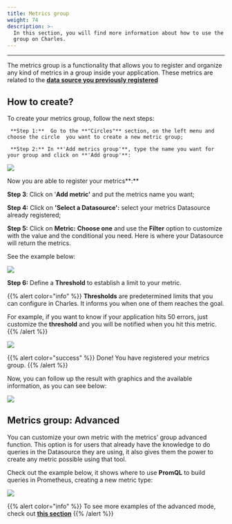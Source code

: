 ```yaml
---
title: Metrics group
weight: 74
description: >-
  In this section, you will find more information about how to use the metrics
  group on Charles.
---
```


---

The metrics group is a functionality that allows you to register and organize any kind of metrics in a group inside your application. These metrics are related to the [**data source you previously registered**](../../../get-started/defining-a-workspace/datasource) 

## **How to create?**

To create your metrics group, follow the next steps: 

     **Step 1:**  Go to the **"Circles"** section, on the left menu and choose the circle  you want to create a new metric group;

     **Step 2:** In **'Add metrics group'**, type the name you want for your group and click on **'Add group'**: 

![](//criacaogroup%20%281%29.gif)

Now you are able to register your metrics**:**

   **Step 3**: Click on '**Add metric'**  and put the metrics name you want; 

   **Step 4:** Click on **'Select a Datasource':** select your metrics Datasource already registered;

  **Step 5:** Click on **Metric:**  **Choose one** and use the **Filter** option to customize with the value and the conditional you need.  Here is where your Datasource will return the metrics. 

See the example below: 

![](//metric+filter%20%281%29.gif)

   **Step 6:** Define a **Threshold** to establish a limit to your metric. 

{{% alert color="info" %}}
**Thresholds** are predetermined limits that you can configure in Charles. It informs you when one of them reaches the goal.

For example, if you want to know if your application hits 50 errors, just customize the **threshold** and you will be notified when you hit this metric. 
{{% /alert %}}

![](//threshold%20%281%29.gif)

{{% alert color="success" %}}
Done! You have registered your metrics group.
{{% /alert %}}

Now, you can follow up the result with graphics and the available information, as you can see below: 

![](//graficos%20%281%29.gif)

## **Metrics group: Advanced**

You can customize your own metric with the metrics' group advanced function. This option is for users that already have the knowledge to do queries in the Datasource they are using, it also gives them the power to create any metric possible using that tool.

Check out the example below, it shows where to use **PromQL** to build queries in Prometheus, creating a new metric type: 

![](//advanced%20%281%29.png)

{{% alert color="info" %}}
To see more examples of the advanced mode, check out [**this section**](metric-groups-to-health-monitoring)
{{% /alert %}}
